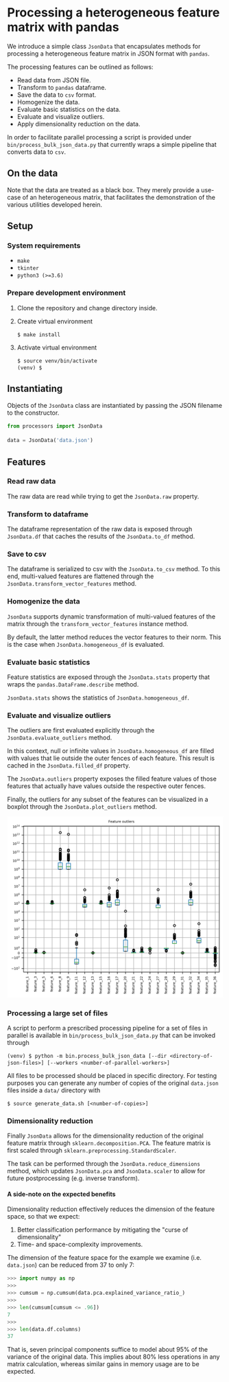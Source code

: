 # Processing a heterogeneous feature matrix with pandas

We introduce a simple class `JsonData` that
encapsulates methods for processing a heterogeneous feature matrix
in JSON format with `pandas`.

The processing features can be outlined as follows:

* Read data from JSON file.
* Transform to `pandas` dataframe.
* Save the data to `csv` format.
* Homogenize the data.
* Evaluate basic statistics on the data.
* Evaluate and visualize outliers.
* Apply dimensionality reduction on the data.

In order to facilitate parallel processing a script is provided under
`bin/process_bulk_json_data.py` that currently wraps a simple
pipeline that converts data to `csv`.

## On the data

Note that the data are treated as a black box. They merely provide a use-case
of an heterogeneous matrix, that facilitates the demonstration of the various
utilities developed herein.


## Setup

### System requirements

* `make`
* `tkinter`
* `python3 (>=3.6)`

### Prepare development environment

1. Clone the repository and change directory inside.

2. Create virtual environment

   ```
   $ make install
   ```

3. Activate virtual environment

   ```
   $ source venv/bin/activate
   (venv) $
   ```

## Instantiating

Objects of the `JsonData` class are instantiated by passing
the JSON filename to the constructor.

```python
from processors import JsonData

data = JsonData('data.json')
```

## Features


### Read raw data

The raw data are read while trying to get the `JsonData.raw` property.

### Transform to dataframe

The dataframe representation of the raw data is exposed through
`JsonData.df` that caches the results of the `JsonData.to_df`
method.

### Save to csv

The dataframe is serialized to csv with the `JsonData.to_csv`
method. To this end, multi-valued features are flattened
through the `JsonData.transform_vector_features` method.

### Homogenize the data

`JsonData` supports dynamic transformation of multi-valued features
of the matrix through the `transform_vector_features` instance method.

By default, the latter method reduces the vector features to their
norm. This is the case when `JsonData.homogeneous_df` is evaluated.

### Evaluate basic statistics

Feature statistics are exposed through the `JsonData.stats` property
that wraps the `pandas.DataFrame.describe` method.

`JsonData.stats` shows the statistics of `JsonData.homogeneous_df`.

### Evaluate and visualize outliers

The outliers are first evaluated explicitly through the
`JsonData.evaluate_outliers` method.

In this context, null or infinite values in `JsonData.homogeneous_df`
are filled with values that lie outside the outer fences of each
feature. This result is cached in the `JsonData.filled_df` property.

The `JsonData.outliers` property exposes the filled feature values
of those features that actually have values outside the respective outer
fences.

Finally, the outliers for any subset of the features can be visualized
in a boxplot through the `JsonData.plot_outliers` method.

![Outliers sample](./data.png "Outliers - overview")

### Processing a large set of files

A script to perform a prescribed processing pipeline for a set of files
in parallel is available in `bin/process_bulk_json_data.py` that can be invoked
through

```
(venv) $ python -m bin.process_bulk_json_data [--dir <directory-of-json-files>] [--workers <number-of-parallel-workers>]
```

All files to be processed should be placed in specific directory. For testing
purposes you can generate any number of copies of the original `data.json` files
inside a `data/` directory with

```
$ source generate_data.sh [<number-of-copies>]
```

### Dimensionality reduction

Finally `JsonData` allows for the dimensionality reduction of the original
feature matrix through `sklearn.decomposition.PCA`. The feature matrix
is first scaled through `sklearn.preprocessing.StandardScaler`.

The task can be performed through the `JsonData.reduce_dimensions` method,
which updates `JsonData.pca` and `JsonData.scaler` to allow for future
postprocessing (e.g. inverse transform).

#### A side-note on the expected benefits

Dimensionality reduction effectively reduces the dimension of the feature
space, so that we expect:

1. Better classification performance by mitigating the "curse of dimensionality"
2. Time- and space-complexity improvements.

The dimension of the feature space for the example we examine (i.e. `data.json`) can be reduced
from 37 to only 7:

```python
>>> import numpy as np
>>>
>>> cumsum = np.cumsum(data.pca.explained_variance_ratio_)
>>>
>>> len(cumsum[cumsum <= .96])
7
>>>
>>> len(data.df.columns)
37
```

That is, seven principal components suffice to model about 95% of the variance of the original data. This implies about 80% less operations in any matrix calculation, whereas similar gains in memory usage are to be expected.
